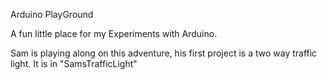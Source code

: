 
Arduino PlayGround

A fun little place for my Experiments with Arduino.

Sam is playing along on this adventure, his first project is a two way traffic light.  It is in "SamsTrafficLight"


